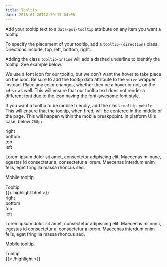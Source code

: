 ```yaml
---
title: Tooltip
date: 2018-07-20T12:59:15-04:00
---
```

Add your tooltip text to a `data-pui-tooltip` attribute on any item you want a tooltip.

To specify the placement of your tooltip, add a `tooltip-{direction}` class. Directions include,
top, left, bottom, right.

Adding the class `tooltip-inline` will add a dashed underline to identify the tooltip. See example below.

We use a font icon for our tooltip, but we don't want the hover to take place on the icon.
Be sure to add the tooltip data attribute to the `<div>` wrapper instead. Place any color changes,
whether they be a hover or not, on the `<div>` as well. This will ensure that our tooltip text
does not render a different font due to the icon having the font-awesome font style.

If you want a tooltip to be mobile friendly, add the class `tooltip-mobile`. This will ensure that 
the tooltip, when fired, will be centered in the middle of the page. This will happen within the 
mobile breakpopint. In platform UI's case, below `768px`.

<div class="block-container pb-3 flex flex--justify-between">
  <div class="tooltip-right" data-pui-tooltip="This is a right facing tooltip.">right</div>
  <div class="tooltip-bottom" data-pui-tooltip="This is a bottom facing tooltip.">bottom</div>
  <div class="tooltip-top" data-pui-tooltip="This is a top facing tooltip.">top</div>
  <div class="tooltip-left" data-pui-tooltip="This is a left facing tooltip.">left</div>
</div>
<div class="block-container pb-3">
  <p>Lorem ipsum dolor sit amet, <span data-pui-tooltip="This is a default tooltip with data-inline." class="tooltip-inline">consectetur</span> adipiscing elit. Maecenas mi nunc, egestas id consectetur a, consectetur a lorem. Maecenas interdum enim felis, eget fringilla massa rhoncus sed.
</div>
<div class="block-container pb-3">
  <div class="tooltip-right" data-pui-tooltip="Not a true help tooltip.">
    <i class="pi-help-solid" focusable="false" aria-hidden="true"></i>
  </div>
</div>
<p>Mobile tooltip.</p>
<div class="block-container pb-3">
  <div class="tooltip-right tooltip-mobile" data-pui-tooltip="This tooltip is centered on a mobile screen.">
    <i class="pi-help-solid" focusable="false" aria-hidden="true"></i>
  </div>
</div>
<div class="tooltip-right" data-pui-tooltip="This is what our tooltips look like.">Tooltip</div>

<div class="mt-3 mb-4">
{{< highlight html >}}
<div class="block-container pb-3 flex flex--justify-between">
  <div class="tooltip-right" data-pui-tooltip="This is a right facing tooltip.">right</div>
  <div class="tooltip-bottom" data-pui-tooltip="This is a bottom facing tooltip.">bottom</div>
  <div class="tooltip-top" data-pui-tooltip="This is a top facing tooltip.">top</div>
  <div class="tooltip-left" data-pui-tooltip="This is a left facing tooltip.">left</div>
</div>
<div class="block-container pb-3">
  <p>Lorem ipsum dolor sit amet, <span data-pui-tooltip="This is a default tooltip with data-inline." class="tooltip-inline">consectetur</span> adipiscing elit. Maecenas mi nunc, egestas id consectetur a, consectetur a lorem. Maecenas interdum enim felis, eget fringilla massa rhoncus sed.
</div>
<div class="block-container pb-3">
  <div class="tooltip-right" data-pui-tooltip="Not a true help tooltip.">
    <i class="pi-help-solid" focusable="false" aria-hidden="true"></i>
  </div>
</div>
<p>Mobile tooltip.</p>
<div class="block-container pb-3">
  <div class="tooltip-right tooltip-mobile" data-pui-tooltip="This tooltip is centered on a mobile screen.">
    <i class="pi-help-solid" focusable="false" aria-hidden="true"></i>
  </div>
</div>
<div class="tooltip-right" data-pui-tooltip="This is what our tooltips look like.">Tooltip</div>
{{< /highlight >}}
</div>